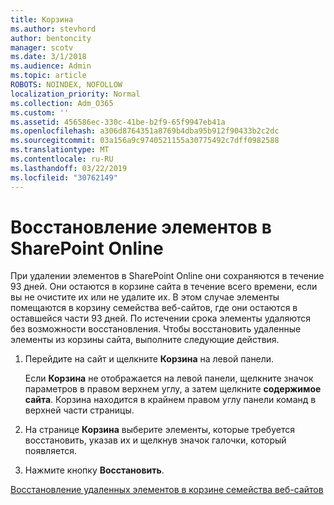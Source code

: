 ```yaml
---
title: Корзина
ms.author: stevhord
author: bentoncity
manager: scotv
ms.date: 3/1/2018
ms.audience: Admin
ms.topic: article
ROBOTS: NOINDEX, NOFOLLOW
localization_priority: Normal
ms.collection: Adm_O365
ms.custom: ''
ms.assetid: 456586ec-330c-41be-b2f9-65f9947eb41a
ms.openlocfilehash: a306d8764351a8769b4dba95b912f90433b2c2dc
ms.sourcegitcommit: 03a156a9c9740521155a30775492c7dff0982588
ms.translationtype: MT
ms.contentlocale: ru-RU
ms.lasthandoff: 03/22/2019
ms.locfileid: "30762149"
---
```

# <a name="restore-items-in-sharepoint-online"></a>Восстановление элементов в SharePoint Online

При удалении элементов в SharePoint Online они сохраняются в течение 93 дней. Они остаются в корзине сайта в течение всего времени, если вы не очистите их или не удалите их. В этом случае элементы помещаются в корзину семейства веб-сайтов, где они остаются в оставшейся части 93 дней. По истечении срока элементы удаляются без возможности восстановления. Чтобы восстановить удаленные элементы из корзины сайта, выполните следующие действия.
  
1. Перейдите на сайт и щелкните **Корзина** на левой панели. 
    
    Если **Корзина** не отображается на левой панели, щелкните значок параметров в правом верхнем углу, а затем щелкните **содержимое сайта**. Корзина находится в крайнем правом углу панели команд в верхней части страницы.
    
2. На странице **Корзина** выберите элементы, которые требуется восстановить, указав их и щелкнув значок галочки, который появляется. 
    
3. Нажмите кнопку **Восстановить**.
    
[Восстановление удаленных элементов в корзине семейства веб-сайтов](https://go.microsoft.com/fwlink/?linkid=866439)
  

